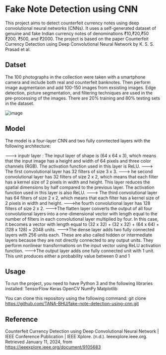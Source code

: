 
# Fake Note Detection using CNN

This project aims to detect counterfeit currency notes using deep convolutional neural networks (CNNs). It uses a self-generated dataset of genuine and fake Indian currency notes of denominations ₹10,₹20,₹50 ₹200, ₹500, and ₹2000. The project is based on the paper Counterfeit Currency Detection using Deep Convolutional Neural Network by K. S. S. Prasad et al.

## Datset

The 100 photographs in the collection were taken with a smartphone camera and include both real and counterfeit banknotes. Then perform image augmentaion and add 100-150 images from exsisting images. Edge detection, picture segmentation, and filtering techniques are used in the pre-processing of the images. There are 20% training and 80% testing sets in the dataset.

![image](https://github.com/TANA-BHU/FAKE-CURRENCY-DETECTION-USING-CNN/assets/103022959/df4de025-3539-47ea-ba3f-37a64a1d7a48)

## Model 
The model is a four-layer CNN and two fully conntected layers with the following architecture:

  ---> inputr layer : The input layer of shape is (64 x 64 x 3), which means that the input image has a height and width of 64 pixels and three color channels (RGB). The activation function used in this layer is ReLU.
  ---> The first convolutional layer has 32 filters of size 3 x 3.
  ---> he second convolutional layer has 32 filters of size 2 x 2, which means that each filter has a kernel size of 2 pixels in width and height. This layer reduces the spatial dimensions by half compared to the previous layer. The activation function used in this layer is also ReLU.
  ---> The third convolutional layer has 64 filters of size 2 x 2, which means that each filter has a kernel size of 2 pixels in width and height. 
  --->he fourth convolutional layer has 128 filters of size 2 x 2.
  --->The flatten layer converts the output of all four convolutional layers into a one-dimensional vector with length equal to the number of filters in each convolutional layer multiplied by four. In this case, it becomes a vector with length equal to (32 x 32) + (32 x 32) + (64 x 64) + (128 x 128) = 2048 units.
  --->The dense layer adds two fully connected layers with 256 units each. These are also called hidden or intermediate layers because they are not directly connected to any output units. They perform nonlinear transformations on the input vector using ReLU activation function.
  --->The output layer adds one fully connected unit with 1 unit. This unit produces either a probability value between 0 and 1

  ## Usage
  To run the project, you need to have Python 3 and the following libraries installed:
  TensorFlow
  Keras
  OpenCV
  NumPy
  Matplotlib

  You can clone this repository using the following command:
  git clone https://github.com/TANA-BHU/fake-note-detection-using-cnn.git

  ## Reference
  Counterfeit Currency Detection using Deep Convolutional Neural Network | IEEE Conference Publication | IEEE Xplore. (n.d.). Ieeexplore.ieee.org. Retrieved January 11, 2024, from https://ieeexplore.ieee.org/document/9105683

‌

